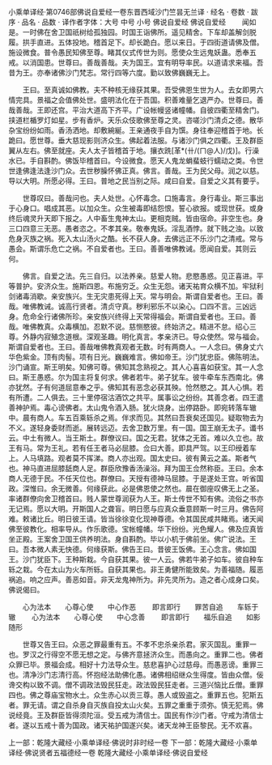 小乘单译经·第0746部佛说自爱经一卷东晋西域沙门竺昙无兰译
· 经名 · 卷数 · 跋序
· 品名 · 品数 · 译作者字体：大号 中号 小号
佛说自爱经
佛说自爱经
　　闻如是。一时佛在舍卫国祇树给孤独园。时国王诣佛所。遥见精舍。下车却盖解剑脱履。拱手直进。五体投地。稽首足下。却长跪白。愿以来日。于四街道请佛及僧。施设微食。普令愚民知佛至尊。睹其仪式传世为则。愿使众生远鬼妖蛊。悉奉五戒。以消国患。世尊曰。善哉善哉。夫为国王。宜有明导率民。以道请求来福。吾昔为王。亦奉诸佛沙门梵志。常行四等六度。勤以致佛巍巍无上。

　　王曰。至真诚如佛教。夫不种核无缘获其果。吾受佛恩生世为人。去女即男六情完具。景福之会值佛处世。盛明法化在于吾国。积善难量乞退严办。世尊曰。善哉善哉。王即还宫。平治大道高下齐平。广设帐幔竖诸幢幡。自彼四衢至精舍门。挟道栏楯罗灯如星。步有香炉。天乐众伎歌佛至尊之灵。咨嗟沙门清贞之德。散华杂宝纷纷如雨。香汤洒地。却敷綩綖。王亲通夜手自为馔。身往奉迎稽首于地。长跪曰。愿世尊。垂大慈现影则济众生。佛起着法服。与诸沙门俱之四衢。王及群臣翼从左右。佛至就座。夫人太子皆稽首于地。攘衣跣[革*(卄/(ㄇ@人)/戊)]。行澡水已。手自斟酌。佛饭毕稽首曰。今设微食。愿天人鬼龙蜎蜚蚑行蠕动之类。令世世逢佛逢法逢沙门众。去世秽臊怀佛正真。佛言。善哉。王为民父母。润之以慈。导以大明。所愿必得。王曰。普地之民当别之际。咸曰自爱。自爱之义其有要乎。

　　世尊叹曰。善哉问也。夫人处世。心怀毒念。口施毒言。身行毒业。斯三事出于心身口。唱成其恶。以加众生。众生被毒即结怨恨。誓心欲报。或现世获。或身终后魂灵升天即下报之。人中畜生鬼神太山。更相克贼。皆由宿命。非空生也。身三口四意三无恶。愚者恣之。不孝其亲。敬奉鬼妖。淫乱酒悖。就下贱之浊。以致危身灭族之祸。死入太山汤火之酷。长不获人身。去佛远正不乐沙门之清戒。常与愚会。斯谓乐危亡之祸。不自爱者也。王曰。善善唯佛教诫。愿闻自爱。其则云何。

　　佛言。自爱之法。先三自归。以法养亲。慈爱人物。悲愍愚惑。见正喜进。平等普护。安济众生。施斯四恩。布施穷乏。众生无怨。诸天祐育众横不加。牢狱利剑诸毒消歇。亲安族兴。生无灾患死得上天。常与明会。斯谓自爱者也。王曰。善哉。唯佛教诫。诚高行贤者。清贞守真。秽利邪乐不以染心。口四不言。三凶远身。危命全行诸佛所珍。亲安族兴终得上天常得福会。斯谓自爱者也。王曰。善哉。唯佛教真。众毒横加。忍默不说。慈恻愍彼。终始济之。精进不怠。绍心三尊。外静内寂殖念道根。深观圣趣。明化真言。孝亲济已。导众使然。常与福会。斯谓自爱者也。王曰。善哉唯佛教真观者无数。时有两商人。一人念曰。佛身丈六华色紫金。顶有肉髻。项有日光。巍巍难言。佛如帝王。沙门犹忠臣。佛陈明法。沙门诵宣。斯王明矣。知佛可尊。佛知其念熟视之。其人心喜喜如获宝。其一人念曰。斯王愚惑。尔为国主将复何求。佛者若牛。弟子犹车。彼牛牵车东西南北。佛亦犹然。子有何道屈意奉之乎。佛知其有恶念必获其殃。怆然愍之。其人心惧。若有所遭。二人俱去。三十里停宿沽酒饮之共平。属事讼之纷纷。其善念者。四王遣善神护焉。毒心谤佛者。太山鬼令酒入肠。犹火烧身。出停路卧。即宛转落车辙中。晨有商人。车五百乘轹杀之焉。伴求而见。其然曰吾衰矣还国见。疑取物去为不义。遂轻身委财而逝。展转远迈。去舍卫数万里。有一国。国王崩无太子。谶书云。中土有微人。当王斯土。群僚议曰。国之无君。犹体之无首。难以久立也。故王有马。常为王礼。若有任王者马必屈膝。佥曰大善。即具严驾。以王印绶着车上。人马填路。观者莫不挥涕。商人亦出观。国太史曰。彼有黄云之盖。斯者气也。神马直进屈膝舐商人足。群臣欣豫香汤澡浴。拜为国王佥然称臣。王曰。余本商人无德于民。不任天位也。群僚曰。天授有德神马屈膝。于是遂处王宫。听省国政。深惟曰。余无微善。何缘获此。必是佛恩使之然也。晨在御座叹佛无上之圣。率诸群僚向舍卫稽首曰。贱人蒙世尊润获为人王。斯土传世不知有佛。流俗之书亦无记焉。愿以大明。开斯国人之聋盲。明日愿与应真众垂意顾斯一时三月。佛告阿难。敕诸比丘。明日彼王请。皆当徐徐变化现神尊德。令其国民咸共睹焉。诸天闻佛至彼教化。相率导从。作乐歌德。宝帐幢幡。华下纷纷。光色耀人。佛及应真皆坐正殿。王案舍卫国王供养明法。身自斟酌。毕以小机于佛前坐。佛广说法。王曰。吾本微人素无快德。何缘获斯。佛告王曰。昔彼王饭佛。王心念言。佛如国王。沙门犹臣下。王种斯栽。今自获其果。彼一人云。佛若牛弟子如车。彼自种车轹之栽。今在太山为火车所轹。自获其果也。非王勇健所能致矣。为善福随。履恶祸追。响之应声。善恶如音。非天龙鬼神所为。非先灵所为。造之者心成身口矣。佛说偈曰。

　　心为法本　　心尊心使　　中心作恶
　　即言即行　　罪苦自追　　车轹于辙
　　心为法本　　心尊心使　　中心念善
　　即言即行　　福乐自追　　如影随形

　　世尊又告王曰。众恶之罪最重有五。不孝不忠杀亲杀君。家灭国乱。重罪一也。罗汉之行得空不愿无想之定。与佛齐意拯济众生。而愚向之。重罪二也。佛者众罪已毕。景福会成。相好十力法导众生。慈悲喜护心过慈母。而愚恶谤。重罪三也。清净沙门志清行高。怀抱经法助佛化愚。诸佛相绍继众生得度。皆由众僧。佞谗交构以致不调。僧不调政法毁民狂走。政法毁民狂走者。三道兴恼比丘僧。重罪四也。佛之尊庙宝物水土。众生赤心以贡三尊。愚人或毁盗之。重罪五也。犯斯五者。罪无请。谓之自杀身自灭族自投太山火矣。五罪之重重于须弥。慎无犯焉。佛说经竟。王及群臣皆得须陀洹。受五戒为清信士。国民有作沙门者。守戒为清信士者。遂以五戒十善为国政。诸天祐护国遂兴矣。诸天龙神王臣黎民。无不欢喜。

上一部：乾隆大藏经·小乘单译经·佛说时非时经一卷
下一部：乾隆大藏经·小乘单译经·佛说贤者五福德经一卷
乾隆大藏经·小乘单译经·佛说自爱经